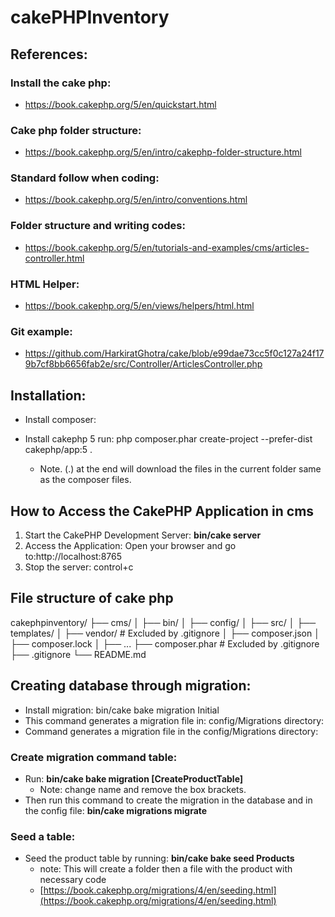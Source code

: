 # cakePHPInventory

## References:

### Install the cake php:

* https://book.cakephp.org/5/en/quickstart.html

### Cake php folder structure:

* https://book.cakephp.org/5/en/intro/cakephp-folder-structure.html

### Standard follow when coding:

* https://book.cakephp.org/5/en/intro/conventions.html

### Folder structure and writing codes:

* https://book.cakephp.org/5/en/tutorials-and-examples/cms/articles-controller.html

### HTML Helper: 

* https://book.cakephp.org/5/en/views/helpers/html.html

### Git example: 

* https://github.com/HarkiratGhotra/cake/blob/e99dae73cc5f0c127a24f179b7cf8bb6656fab2e/src/Controller/ArticlesController.php

## Installation: 

* Install composer: 

* Install cakephp 5 run: php composer.phar create-project --prefer-dist cakephp/app:5 . 
    - Note. (.) at the end will download the files in the current folder same as the composer files. 

## How to Access the CakePHP Application in cms

1. Start the CakePHP Development Server: **bin/cake server** 
2. Access the Application: Open your browser and go to:http://localhost:8765
3. Stop the server: control+c

## File structure of cake php

cakephpinventory/
├── cms/
│   ├── bin/
│   ├── config/
│   ├── src/
│   ├── templates/
│   ├── vendor/      # Excluded by .gitignore
│   ├── composer.json
│   ├── composer.lock
│   ├── ...
├── composer.phar    # Excluded by .gitignore
├── .gitignore
└── README.md

## Creating database through migration: 

[](https://book.cakephp.org/5/en/quickstart.html?utm_source=chatgpt.com)

* Install migration:  bin/cake bake migration Initial
* This command generates a migration file in: config/Migrations directory:
* Command generates a migration file in the config/Migrations directory:

### Create migration command table: 

* Run: **bin/cake bake migration [CreateProductTable]** 
    - Note: change name and remove the box brackets. 
* Then run this command to create the migration in the database and in the config file: **bin/cake migrations migrate** 

### Seed a table: 

* Seed the product table by running: **bin/cake bake seed Products** 
    - note: This will create a folder then a file with the product with necessary code
    - [https://book.cakephp.org/migrations/4/en/seeding.html](https://book.cakephp.org/migrations/4/en/seeding.html)
